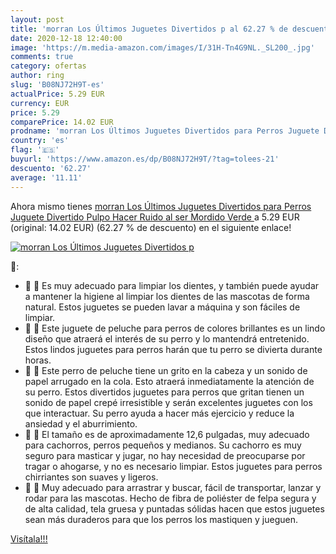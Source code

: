 ```yaml
---
layout: post
title: 'morran Los Últimos Juguetes Divertidos p al 62.27 % de descuento'
date: 2020-12-18 12:40:00
image: 'https://m.media-amazon.com/images/I/31H-Tn4G9NL._SL200_.jpg'
comments: true
category: ofertas
author: ring
slug: 'B08NJ72H9T-es'
actualPrice: 5.29 EUR
currency: EUR
price: 5.29
comparePrice: 14.02 EUR
prodname: 'morran Los Últimos Juguetes Divertidos para Perros Juguete Divertido Pulpo Hacer Ruido al ser Mordido  Verde '
country: 'es'
flag: '🇪🇸'
buyurl: 'https://www.amazon.es/dp/B08NJ72H9T/?tag=tolees-21'
descuento: '62.27'
average: '11.11'
---
```


Ahora mismo tienes [morran Los Últimos Juguetes Divertidos para Perros Juguete Divertido Pulpo Hacer Ruido al ser Mordido  Verde ](https://www.amazon.es/dp/B08NJ72H9T/?tag=tolees-21) a 5.29 EUR (original: 14.02 EUR) (62.27 %  de descuento) en el siguiente enlace!

[![morran Los Últimos Juguetes Divertidos p](https://m.media-amazon.com/images/I/31H-Tn4G9NL._SL200_.jpg)](https://www.amazon.es/dp/B08NJ72H9T/?tag=tolees-21)

🔎:

- 🐾 🐾 Es muy adecuado para limpiar los dientes, y también puede ayudar a mantener la higiene al limpiar los dientes de las mascotas de forma natural. Estos juguetes se pueden lavar a máquina y son fáciles de limpiar.
- 🐾 🐾 Este juguete de peluche para perros de colores brillantes es un lindo diseño que atraerá el interés de su perro y lo mantendrá entretenido. Estos lindos juguetes para perros harán que tu perro se divierta durante horas.
- 🐾 🐾 Este perro de peluche tiene un grito en la cabeza y un sonido de papel arrugado en la cola. Esto atraerá inmediatamente la atención de su perro. Estos divertidos juguetes para perros que gritan tienen un sonido de papel crepé irresistible y serán excelentes juguetes con los que interactuar. Su perro ayuda a hacer más ejercicio y reduce la ansiedad y el aburrimiento.
- 🐾 🐾 El tamaño es de aproximadamente 12,6 pulgadas, muy adecuado para cachorros, perros pequeños y medianos. Su cachorro es muy seguro para masticar y jugar, no hay necesidad de preocuparse por tragar o ahogarse, y no es necesario limpiar. Estos juguetes para perros chirriantes son suaves y ligeros.
- 🐾 🐾 Muy adecuado para arrastrar y buscar, fácil de transportar, lanzar y rodar para las mascotas. Hecho de fibra de poliéster de felpa segura y de alta calidad, tela gruesa y puntadas sólidas hacen que estos juguetes sean más duraderos para que los perros los mastiquen y jueguen.

[Visítala!!!](https://www.amazon.es/dp/B08NJ72H9T/?tag=tolees-21)
